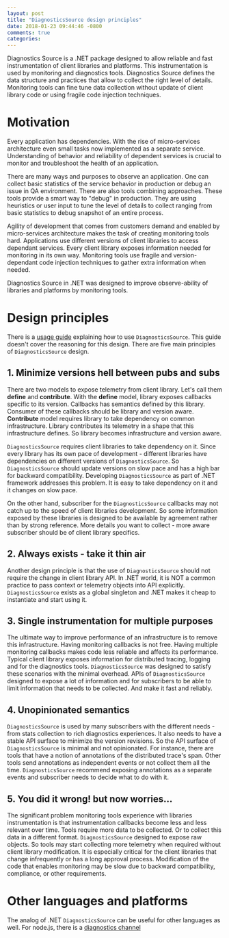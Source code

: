 ```yaml
---
layout: post
title: "DiagnosticsSource design principles"
date: 2018-01-23 09:44:46 -0800
comments: true
categories: 
---
```

Diagnostics Source is a .NET package designed to allow reliable and fast instrumentation of client libraries and platforms. This instrumentation is used by monitoring and diagnostics tools. Diagnostics Source defines the data structure and practices that allow to collect the right level of details. Monitoring tools can fine tune data collection without update of client library code or using fragile code injection techniques.

# Motivation 

Every application has dependencies. With the rise of micro-services architecture even small tasks now implemented as a separate service. Understanding of behavior and reliability of dependent services is crucial to monitor and troubleshoot the health of an application. 

There are many ways and purposes to observe an application. One can collect basic statistics of the service behavior in production or debug an issue in QA environment. There are also tools combining approaches. These tools provide a smart way to "debug" in production. They are using heuristics or user input to tune the level of details to collect ranging from basic statistics to debug snapshot of an entire process. 

Agility of development that comes from customers demand and enabled by micro-services architecture makes the task of creating monitoring tools hard. Applications use different versions of client libraries to access dependant services. Every client library exposes information needed for monitoring in its own way. Monitoring tools use fragile and version-dependant code injection techniques to gather extra information when needed.

Diagnostics Source in .NET was designed to improve observe-ability of libraries and platforms by monitoring tools.

# Design principles

There is a [usage guide](https://github.com/dotnet/corefx/blob/master/src/System.Diagnostics.DiagnosticSource/src/ActivityUserGuide.md) explaining how to use `DiagnosticsSource`. This guide doesn't cover the reasoning for this design. There are five main principles of `DiagnosticsSource` design.

## 1. Minimize versions hell between pubs and subs

There are two models to expose telemetry from client library. Let's call them **define** and **contribute**. With the **define** model, library exposes callbacks specific to its version. Callbacks has semantics defined by this library. Consumer of these callbacks should be library and version aware. **Contribute** model requires library to take dependency on common infrastructure. Library contributes its telemetry in a shape that this infrastructure defines. So library becomes infrastructure and version aware.

`DiagnosticsSource` requires client libraries to take dependency on it. Since every library has its own pace of development - different libraries have dependencies on different versions of `DiagnosticsSource`. So `DiagnosticsSource` should update versions on slow pace and has a high bar for backward compatibility. Developing `DiagnosticsSource` as part of .NET framework addresses this problem. It is easy to take dependency on it and it changes on slow pace. 

On the other hand, subscriber for the `DiagnosticsSource` callbacks may not catch up to the speed of client libraries development. So some information exposed by these libraries is designed to be available by agreement rather than by strong reference. More details you want to collect - more aware subscriber should be of client library specifics.


## 2. Always exists - take it thin air

Another design principle is that the use of `DiagnosticsSource` should not require the change in client library API. In .NET world, it is NOT a common practice to pass context or telemetry objects into API explicitly. `DiagnosticsSource` exists as a global singleton and .NET makes it cheap to instantiate and start using it.


## 3. Single instrumentation for multiple purposes

The ultimate way to improve performance of an infrastructure is to remove this infrastructure. Having monitoring callbacks is not free. Having multiple monitoring callbacks makes code less reliable and affects its performance. Typical client library exposes information for distributed tracing, logging and for the diagnostics tools. `DiagnosticsSource` was designed to satisfy these scenarios with the minimal overhead. APIs of `DiagnosticsSource` designed to expose a lot of information and for subscribers to be able to limit information that needs to be collected. And make it fast and reliably.

## 4. Unopinionated semantics

`DiagnosticsSource` is used by many subscribers with the different needs - from stats collection to rich diagnostics experiences. It also needs to have a stable API surface to minimize the version revisions. So the API surface of `DiagnosticsSource` is minimal and not opinionated. For instance, there are tools that have a notion of annotations of the distributed trace's span. Other tools send annotations as independent events or not collect them all the time. `DiagnosticsSource` recommend exposing annotations as a separate events and subscriber needs to decide what to do with it.

## 5. You did it wrong! but now worries...

The significant problem monitoring tools experience with libraries instrumentation is that instrumentation callbacks become less and less relevant over time. Tools require more data to be collected. Or to collect this data in a different format. `DiagnosticsSource` designed to expose raw objects. So tools may start collecting more telemetry when required without client library modification. It is especially critical for the client libraries that change infrequently or has a long approval process. Modification of the code that enables monitoring may be slow due to backward compatibility, compliance, or other requirements.

# Other languages and platforms

The analog of .NET `DiagnosticsSource` can be useful for other languages as well. For node.js, there is a [diagnostics channel](https://github.com/Microsoft/node-diagnostic-channel)

